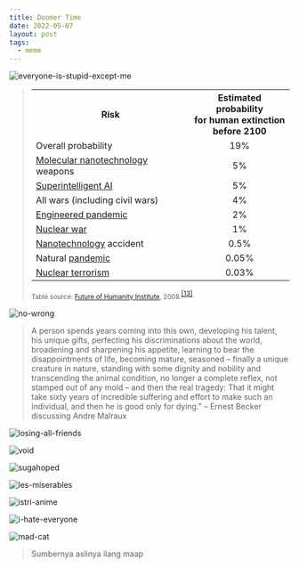 ```yaml
---
title: Doomer Time
date: 2022-05-07
layout: post
tags:  
  - meme
---
```


![everyone-is-stupid-except-me](https://muhammadichsanulamal.files.wordpress.com/2022/05/everyone-is-stupid-except-me.jpg)

<blockquote>
<table class="wikitable">
<tbody><tr>
<th>Risk
</th>
<th>Estimated probability <br>for human extinction <br>before 2100
</th></tr>
<tr>
<td>Overall probability
</td>
<td><center> 19%</center>
</td></tr>
<tr>
<td><a href="https://en.wikipedia.org/wiki/Molecular_nanotechnology" title="Molecular nanotechnology">Molecular nanotechnology</a> weapons
</td>
<td><center> 5%</center>
</td></tr>
<tr>
<td><a href="https://en.wikipedia.org/wiki/Existential_risk_from_artificial_general_intelligence" title="Existential risk from artificial general intelligence">Superintelligent AI</a>
</td>
<td><center> 5%</center>
</td></tr>
<tr>
<td>All wars (including civil wars)
</td>
<td><center> 4%</center>
</td></tr>
<tr>
<td><a href="https://en.wikipedia.org/wiki/Biotechnology_risk" title="Biotechnology risk">Engineered pandemic</a>
</td>
<td><center> 2%</center>
</td></tr>
<tr>
<td><a href="https://en.wikipedia.org/wiki/Nuclear_war" class="mw-redirect" title="Nuclear war">Nuclear war</a>
</td>
<td><center> 1%</center>
</td></tr>
<tr>
<td><a href="https://en.wikipedia.org/wiki/Nanotechnology" title="Nanotechnology">Nanotechnology</a> accident
</td>
<td><center> 0.5%</center>
</td></tr>
<tr>
<td>Natural <a href="https://en.wikipedia.org/wiki/Pandemic" title="Pandemic">pandemic</a>
</td>
<td><center> 0.05%</center>
</td></tr>
<tr>
<td><a href="https://en.wikipedia.org/wiki/Nuclear_terrorism" title="Nuclear terrorism">Nuclear terrorism</a>
</td>
<td><center> 0.03%</center>
</td></tr></tbody></table>
<p><small>Table source: <a href="https://en.wikipedia.org/wiki/Future_of_Humanity_Institute" title="Future of Humanity Institute">Future of Humanity Institute</a>, 2008.</small><sup id="cite_ref-:0_13-2" class="reference"><a href="https://en.wikipedia.org#cite_note-:0-13">[13]</a></sup></p></blockquote>

![no-wrong](https://muhammadichsanulamal.files.wordpress.com/2022/05/no-wrong.jpg)

<blockquote>
A person spends years coming into this own, developing his talent, his unique gifts, perfecting his discriminations about the world, broadening and sharpening his appetite, learning to bear the disappointments of life, becoming mature, seasoned – finally a unique creature in nature, standing with some dignity and nobility and transcending the animal condition, no longer a complete reflex, not stamped out of any mold – and then the real tragedy: That it might take sixty years of incredible suffering and effort to make such an individual, and then he is good only for dying." – Ernest Becker discussing Andre Malraux
</blockquote> 

![losing-all-friends](https://muhammadichsanulamal.files.wordpress.com/2022/05/losing-all-friends.jpg)

![void](https://muhammadichsanulamal.files.wordpress.com/2022/05/avoid.jpg)

![sugahoped](https://muhammadichsanulamal.files.wordpress.com/2022/05/obsession.png)

![les-miserables](https://muhammadichsanulamal.files.wordpress.com/2022/05/les-miserables.png)

![istri-anime](https://muhammadichsanulamal.files.wordpress.com/2022/05/istri-anime.jpg)

![i-hate-everyone](https://muhammadichsanulamal.files.wordpress.com/2022/05/i-hate-everyone.png)

![mad-cat](https://muhammadichsanulamal.files.wordpress.com/2022/05/mad-cat.jpeg)

> Sumbernya aslinya ilang maap